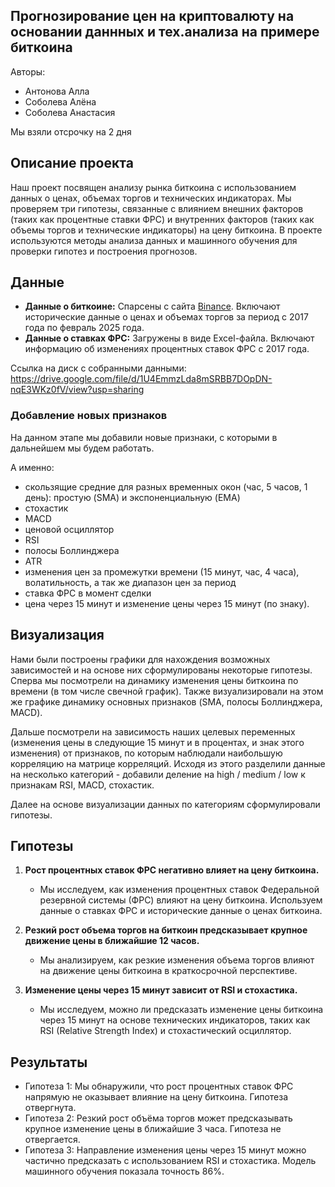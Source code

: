 ## Прогнозирование цен на криптовалюту на основании даннных и тех.анализа на примере биткоина
Авторы:
- Антонова Алла
- Соболева Алёна
- Соболева Анастасия

Мы взяли отсрочку на 2 дня

## Описание проекта
Наш проект посвящен анализу рынка биткоина с использованием данных о ценах, объемах торгов и технических индикаторах. Мы проверяем три гипотезы, связанные с влиянием внешних факторов (таких как процентные ставки ФРС) и внутренних факторов (таких как объемы торгов и технические индикаторы) на цену биткоина. В проекте используются методы анализа данных и машинного обучения для проверки гипотез и построения прогнозов.

## Данные
- **Данные о биткоине:** Спарсены с сайта [Binance](https://www.binance.com/ru). Включают исторические данные о ценах и объемах торгов за период с 2017 года по февраль 2025 года.
- **Данные о ставках ФРС:** Загружены в виде Excel-файла. Включают информацию об изменениях процентных ставок ФРС с 2017 года.

Ссылка на диск с собранными данными: https://drive.google.com/file/d/1U4EmmzLda8mSRBB7DOpDN-nqE3WKz0fV/view?usp=sharing 

### Добавление новых признаков

На данном этапе мы добавили новые признаки, с которыми в дальнейшем мы будем работать.

А именно:

- скользящие средние для разных временных окон (час, 5 часов, 1 день): простую (SMA) и экспоненциальную (EMA)
- стохастик
- MACD
- ценовой осциллятор
- RSI
- полосы Боллинджера
- ATR
- изменения цен за промежутки времени (15 минут, час, 4 часа), волатильность, а так же диапазон цен за период
- ставка ФРС в момент сделки
- цена через 15 минут и изменение цены через 15 минут (по знаку).

## Визуализация

Нами были построены графики для нахождения возможных зависимостей и на основе них сформулированы некоторые гипотезы.
Сперва мы посмотрели на динамику изменения цены биткоина по времени (в том числе свечной график). Также визуализировали на этом же графике динамику основных признаков (SMA, полосы Боллинджера, MACD). 

Дальше посмотрели на зависимость наших целевых переменных (изменения цены в следующие 15 минут и в процентах, и знак этого изменения) от признаков, по которым наблюдали наибольшую корреляцию на матрице корреляций.
Исходя из этого разделили данные на несколько категорий - добавили деление на high / medium / low к признакам RSI, MACD, стохастик.

Далее на основе визуализации данных по категориям сформулировали гипотезы.

## Гипотезы
1. **Рост процентных ставок ФРС негативно влияет на цену биткоина.**
   - Мы исследуем, как изменения процентных ставок Федеральной резервной системы (ФРС) влияют на цену биткоина. Используем данные о ставках ФРС и исторические данные о ценах биткоина.

2. **Резкий рост объема торгов на биткоин предсказывает крупное движение цены в ближайшие 12 часов.**
   - Мы анализируем, как резкие изменения объема торгов влияют на движение цены биткоина в краткосрочной перспективе.

3. **Изменение цены через 15 минут зависит от RSI и стохастика.**
   - Мы исследуем, можно ли предсказать изменение цены биткоина через 15 минут на основе технических индикаторов, таких как RSI (Relative Strength Index) и стохастический осциллятор.

## Результаты

- Гипотеза 1: Мы обнаружили, что рост процентных ставок ФРС напрямую не оказывает влияние на цену биткоина. Гипотеза отвергнута.
- Гипотеза 2: Резкий рост объёма торгов может предсказывать крупное изменение цены в ближайшие 3 часа. Гипотеза не отвергается.
- Гипотеза 3: Направление изменения цены через 15 минут можно частично предсказать с использованием RSI и стохастика. Модель машинного обучения показала точность 86%.

